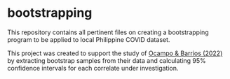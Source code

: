 # bootstrapping
This repository contains all pertinent files on creating a bootstrapping program to be applied to local Philippine COVID dataset. 

This project was created to support the study of [Ocampo & Barrios (2022)](https://philjournalsci.dost.gov.ph/115-vol-151-no-5-october-2022/1704-sparse-spatial-autoregressive-and-spatio-temporal-models-for-covid-19-incidence-in-the-philippines) by extracting bootstrap samples from their data and calculating 95% confidence intervals for each correlate under investigation. 
